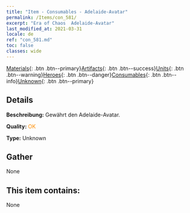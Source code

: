 ```yaml
---
title: "Item - Consumables - Adelaide-Avatar"
permalink: /Items/con_581/
excerpt: "Era of Chaos  Adelaide-Avatar"
last_modified_at: 2021-03-31
locale: de
ref: "con_581.md"
toc: false
classes: wide
---
```

 [Materials](/de/Items/){: .btn .btn--primary}[Artifacts](/de/Items/Artifacts/){: .btn .btn--success}[Units](/de/Items/Units/){: .btn .btn--warning}[Heroes](/de/Items/Heroes/){: .btn .btn--danger}[Consumables](/de/Items/Consumables/){: .btn .btn--info}[Unknown](/de/Items/Unknown/){: .btn .btn--primary}

## Details
 **Beschreibung:** Gewährt den Adelaide-Avatar.

 **Quality:** <span style="color: #FF8C00">OK</span>

 **Type:** Unknown

## Gather

  None

## This item contains:

  None

